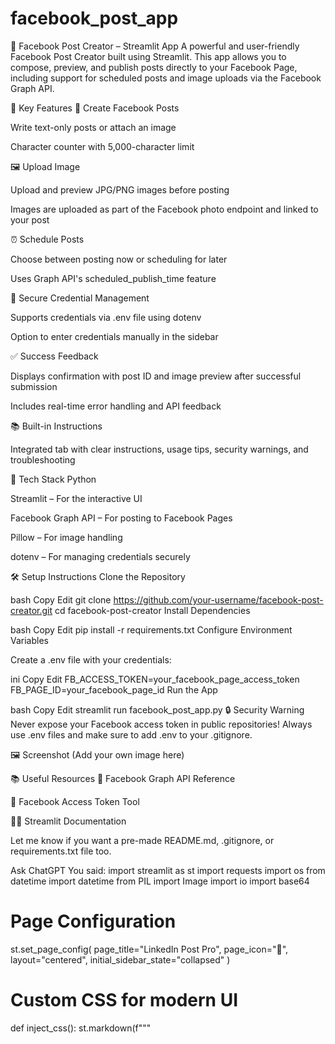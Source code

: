 # facebook_post_app
📱 Facebook Post Creator – Streamlit App
A powerful and user-friendly Facebook Post Creator built using Streamlit. This app allows you to compose, preview, and publish posts directly to your Facebook Page, including support for scheduled posts and image uploads via the Facebook Graph API.

🚀 Key Features
📝 Create Facebook Posts

Write text-only posts or attach an image

Character counter with 5,000-character limit

🖼 Upload Image

Upload and preview JPG/PNG images before posting

Images are uploaded as part of the Facebook photo endpoint and linked to your post

⏰ Schedule Posts

Choose between posting now or scheduling for later

Uses Graph API's scheduled_publish_time feature

🔐 Secure Credential Management

Supports credentials via .env file using dotenv

Option to enter credentials manually in the sidebar

✅ Success Feedback

Displays confirmation with post ID and image preview after successful submission

Includes real-time error handling and API feedback

📚 Built-in Instructions

Integrated tab with clear instructions, usage tips, security warnings, and troubleshooting

🧰 Tech Stack
Python

Streamlit – For the interactive UI

Facebook Graph API – For posting to Facebook Pages

Pillow – For image handling

dotenv – For managing credentials securely

🛠️ Setup Instructions
Clone the Repository

bash
Copy
Edit
git clone https://github.com/your-username/facebook-post-creator.git
cd facebook-post-creator
Install Dependencies

bash
Copy
Edit
pip install -r requirements.txt
Configure Environment Variables

Create a .env file with your credentials:

ini
Copy
Edit
FB_ACCESS_TOKEN=your_facebook_page_access_token
FB_PAGE_ID=your_facebook_page_id
Run the App

bash
Copy
Edit
streamlit run facebook_post_app.py
🔒 Security Warning
Never expose your Facebook access token in public repositories!
Always use .env files and make sure to add .env to your .gitignore.

🖼 Screenshot
(Add your own image here)

📚 Useful Resources
📘 Facebook Graph API Reference

🔧 Facebook Access Token Tool

🧑‍💻 Streamlit Documentation

Let me know if you want a pre-made README.md, .gitignore, or requirements.txt file too.









Ask ChatGPT
You said:
import streamlit as st
import requests
import os
from datetime import datetime
from PIL import Image
import io
import base64

# Page Configuration
st.set_page_config(
    page_title="LinkedIn Post Pro",
    page_icon="💼",
    layout="centered",
    initial_sidebar_state="collapsed"
)

# Custom CSS for modern UI
def inject_css():
    st.markdown(f"""
    <style>
        /* Main container */
        .main {{
            max-width: 800px;
            margin: 0 auto;
            padding: 1rem;
        }}
        
        /* Header styling */
        .header {{
            text-align: center;
            margin-bottom: 1.5rem;
        }}
        
        .header h1 {{
            color: #0a66c2;
            font-size: 2.2rem;
            margin-bottom: 0.5rem;
        }}
        
        /* Card styling */
        .card {{
            background: white;
            border-radius: 12px;
            padding: 2rem;
            box-shadow: 0 4px 20px rgba(0, 0, 0, 0.08);
            margin-bottom: 1.5rem;
        }}
        
        /* LinkedIn button */
        .linkedin-btn {{
            background-color: #0a66c2 !important;
            color: white !important;
            border-radius: 28px !important;
            padding: 0.7rem 1.5rem !important;
            font-weight: 600 !important;
            border: none !important;
            transition: all 0.3s ease;
            display: inline-flex !important;
            align-items: center;
            justify-content: center;
            gap: 8px;
        }}
        
        .linkedin-btn:hover {{
            background-color: #004182 !important;
            transform: translateY(-2px);
            box-shadow: 0 4px 12px rgba(10, 102, 194, 0.3);
        }}
        
        /* Text editor */
        .stTextArea textarea {{
            min-height: 180px !important;
            border-radius: 8px !important;
            padding: 16px !important;
            font-size: 1rem !important;
            border: 1px solid #ddd !important;
        }}
        
        /* Preview card */
        .preview-card {{
            border: 1px solid #e0e0e0;
            border-radius: 10px;
            padding: 1.5rem;
            margin-top: 1rem;
        }}
        
        /* Responsive adjustments */
        @media (max-width: 768px) {{
            .card {{
                padding: 1.5rem;
            }}
        }}
        
        /* Status messages */
        .success-box {{
            background-color: #e6f7ee;
            color: #0d6832;
            padding: 1rem;
            border-radius: 8px;
            margin: 1rem 0;
        }}
    </style>
    """, unsafe_allow_html=True)

# LinkedIn API Functions
def get_linkedin_auth_url():
    LINKEDIN_CLIENT_ID = os.getenv("LINKEDIN_CLIENT_ID", st.secrets.get("LINKEDIN_CLIENT_ID"))
    REDIRECT_URI = "http://localhost:8501/callback"  # Update for production
    SCOPE = "w_member_social,r_liteprofile"
    return f"https://www.linkedin.com/oauth/v2/authorization?response_type=code&client_id={LINKEDIN_CLIENT_ID}&redirect_uri={REDIRECT_URI}&scope={SCOPE}"

def exchange_code_for_token(code):
    LINKEDIN_CLIENT_ID = os.getenv("LINKEDIN_CLIENT_ID", st.secrets.get("LINKEDIN_CLIENT_ID"))
    LINKEDIN_CLIENT_SECRET = os.getenv("LINKEDIN_CLIENT_SECRET", st.secrets.get("LINKEDIN_CLIENT_SECRET"))
    REDIRECT_URI = "http://localhost:8501/callback"
    
    token_url = "https://www.linkedin.com/oauth/v2/accessToken"
    data = {
        "grant_type": "authorization_code",
        "code": code,
        "redirect_uri": REDIRECT_URI,
        "client_id": LINKEDIN_CLIENT_ID,
        "client_secret": LINKEDIN_CLIENT_SECRET
    }
    
    response = requests.post(token_url, data=data)
    if response.status_code == 200:
        return response.json().get("access_token")
    return None

def get_user_profile(access_token):
    headers = {"Authorization": f"Bearer {access_token}"}
    response = requests.get("https://api.linkedin.com/v2/me", headers=headers)
    if response.status_code == 200:
        return response.json()
    return None

def post_to_linkedin(access_token, content, image=None):
    # Prepare the post data
    post_data = {
        "author": f"urn:li:person:{st.session_state.user_id}",
        "lifecycleState": "PUBLISHED",
        "specificContent": {
            "com.linkedin.ugc.ShareContent": {
                "shareCommentary": {
                    "text": content
                },
                "shareMediaCategory": "NONE"
            }
        },
        "visibility": {
            "com.linkedin.ugc.MemberNetworkVisibility": "PUBLIC"
        }
    }
    
    # Handle image if provided
    if image:
        # Step 1: Register upload
        register_url = "https://api.linkedin.com/v2/assets?action=registerUpload"
        register_headers = {
            "Authorization": f"Bearer {access_token}",
            "Content-Type": "application/json"
        }
        register_data = {
            "registerUploadRequest": {
                "recipes": ["urn:li:digitalmediaRecipe:feedshare-image"],
                "owner": f"urn:li:person:{st.session_state.user_id}",
                "serviceRelationships": [{
                    "relationshipType": "OWNER",
                    "identifier": "urn:li:userGeneratedContent"
                }]
            }
        }
        
        register_response = requests.post(register_url, headers=register_headers, json=register_data)
        
        if register_response.status_code == 200:
            upload_url = register_response.json().get("value", {}).get("uploadMechanism", {}).get("com.linkedin.digitalmedia.uploading.MediaUploadHttpRequest", {}).get("uploadUrl")
            asset_urn = register_response.json().get("value", {}).get("asset")
            
            # Step 2: Upload image
            if upload_url and asset_urn:
                image_bytes = image.getvalue()
                upload_headers = {"Authorization": f"Bearer {access_token}"}
                upload_response = requests.put(upload_url, headers=upload_headers, data=image_bytes)
                
                if upload_response.status_code in [200, 201]:
                    # Update post data to include image
                    post_data["specificContent"]["com.linkedin.ugc.ShareContent"]["shareMediaCategory"] = "IMAGE"
                    post_data["specificContent"]["com.linkedin.ugc.ShareContent"]["media"] = [{
                        "status": "READY",
                        "description": {"text": "Image for LinkedIn post"},
                        "media": asset_urn,
                        "title": {"text": "Post Image"}
                    }]
    
    # Step 3: Create post
    post_url = "https://api.linkedin.com/v2/ugcPosts"
    post_headers = {
        "Authorization": f"Bearer {access_token}",
        "Content-Type": "application/json",
        "X-Restli-Protocol-Version": "2.0.0"
    }
    
    response = requests.post(post_url, headers=post_headers, json=post_data)
    return response

# UI Components
def display_header():
    st.markdown("""
    <div class="header">
        <h1>LinkedIn Post Pro</h1>
        <p>Create and publish directly to LinkedIn</p>
    </div>
    """, unsafe_allow_html=True)

def display_auth_section():
    if "access_token" not in st.session_state:
        auth_url = get_linkedin_auth_url()
        st.markdown(f"""
        <div class="card">
            <h3 style="text-align: center;">Connect Your LinkedIn Account</h3>
            <p style="text-align: center; margin-bottom: 1.5rem;">
                Authenticate to enable direct posting
            </p>
            <a href="{auth_url}" target="_self">
                <button class="linkedin-btn">
                    <svg xmlns="http://www.w3.org/2000/svg" viewBox="0 0 24 24" width="20" height="20" fill="white">
                        <path d="M20.5 2h-17A1.5 1.5 0 002 3.5v17A1.5 1.5 0 003.5 22h17a1.5 1.5 0 001.5-1.5v-17A1.5 1.5 0 0020.5 2zM8 19H5v-9h3zM6.5 8.25A1.75 1.75 0 118.3 6.5a1.78 1.78 0 01-1.8 1.75zM19 19h-3v-4.74c0-1.42-.6-1.93-1.38-1.93A1.74 1.74 0 0013 14.19V19h-3v-9h2.9v1.3a3.11 3.11 0 012.7-1.4c1.55 0 3.36.86 3.36 3.66z"/>
                    </svg>
                    Connect with LinkedIn
                </button>
            </a>
        </div>
        """, unsafe_allow_html=True)
        return False
    return True

def display_post_form():
    with st.form("post_form", clear_on_submit=True):
        st.subheader("Create New Post")
        
        # Post content
        content = st.text_area(
            "Post Content",
            placeholder="Share your thoughts...\n\nUse hashtags to increase visibility: #LinkedIn #Professional",
            height=200,
            help="Tip: Keep between 300-1000 characters for best engagement"
        )
        
        # Post options
        col1, col2 = st.columns(2)
        with col1:
            st.checkbox("Add trending hashtags", value=True)
            st.checkbox("Tag connections", value=False)
        with col2:
            schedule = st.checkbox("Schedule post")
            if schedule:
                st.date_input("Date")
                st.time_input("Time")
        
        # Image upload
        image = st.file_uploader(
            "Add image (optional)",
            type=["png", "jpg", "jpeg"],
            accept_multiple_files=False
        )
        
        # Submit buttons
        col1, col2 = st.columns([1, 1])
        with col1:
            if st.form_submit_button("Preview"):
                display_post_preview(content, image)
        with col2:
            if st.form_submit_button("Publish Now", type="primary"):
                if content:
                    return content, image
                else:
                    st.warning("Please enter post content")
    return None, None

def display_post_preview(content, image):
    st.subheader("Post Preview")
    with st.container():
        st.markdown("""
        <div class="preview-card">
            <div style="display: flex; align-items: center; margin-bottom: 1rem;">
                <img src="https://via.placeholder.com/50" style="border-radius: 50%; margin-right: 1rem;">
                <div>
                    <strong>{name}</strong><br>
                    <span style="color: #666;">{headline}</span>
                </div>
            </div>
            <p>{content}</p>
            {image}
            <div style="display: flex; margin-top: 1rem; color: #666;">
                <span style="margin-right: 1rem;">👍 Like</span>
                <span style="margin-right: 1rem;">💬 Comment</span>
                <span>🔗 Share</span>
            </div>
        </div>
        """.format(
            name=st.session_state.get("user_name", "Your Name"),
            headline=st.session_state.get("user_headline", "Your Headline"),
            content=content or "Your post content will appear here",
            image=f'<img src="data:image/png;base64,{base64.b64encode(image.getvalue()).decode()}" style="width: 100%; border-radius: 8px; margin: 1rem 0;">' if image else ""
        ), unsafe_allow_html=True)

def display_user_profile():
    if "user_info" in st.session_state:
        user = st.session_state.user_info
        st.sidebar.markdown(f"""
        <div style="text-align: center; margin-bottom: 1.5rem;">
            <img src="https://via.placeholder.com/80" style="border-radius: 50%; margin-bottom: 0.5rem;">
            <h4>{user.get('localizedFirstName', '')} {user.get('localizedLastName', '')}</h4>
            <p style="color: #666;">{user.get('localizedHeadline', '')}</p>
        </div>
        """, unsafe_allow_html=True)

# Main App
def main():
    inject_css()
    display_header()
    
    # Handle LinkedIn callback
    if "code" in st.experimental_get_query_params():
        code = st.experimental_get_query_params()["code"][0]
        access_token = exchange_code_for_token(code)
        if access_token:
            st.session_state.access_token = access_token
            user_profile = get_user_profile(access_token)
            if user_profile:
                st.session_state.user_info = user_profile
                st.session_state.user_id = user_profile.get("id")
                st.session_state.user_name = f"{user_profile.get('localizedFirstName', '')} {user_profile.get('localizedLastName', '')}"
                st.session_state.user_headline = user_profile.get("localizedHeadline", "")
            st.experimental_set_query_params()
            st.experimental_rerun()
    
    # Check authentication
    if display_auth_section():
        # User is authenticated
        display_user_profile()
        
        # Post creation
        content, image = display_post_form()
        
        # Handle post submission
        if content and st.session_state.get("access_token"):
            with st.spinner("Publishing to LinkedIn..."):
                response = post_to_linkedin(st.session_state.access_token, content, image)
                
                if response.status_code == 201:
                    st.markdown("""
                    <div class="success-box">
                        <h4>✅ Post Published Successfully!</h4>
                        <p>Your post is now live on LinkedIn.</p>
                    </div>
                    """, unsafe_allow_html=True)
                    st.balloons()
                else:
                    st.error(f"Failed to publish post. Error: {response.status_code} - {response.text}")

if __name__ == "__main__":
    main()


ChatGPT said:
Here's a professional GitHub README.md description for your LinkedIn Post Pro project based on the code you provided:

💼 LinkedIn Post Pro
A modern, secure, and visually sleek Streamlit web app that allows users to compose, preview, and publish posts directly to their LinkedIn profiles via the LinkedIn API. Supports OAuth login, optional image uploads, scheduling UI, and live post previews.

🚀 Features
🔐 OAuth 2.0 Login

Secure authentication via LinkedIn

Automatically fetches user ID and profile info

📝 Create Rich Posts

Write LinkedIn posts with or without images

Add hashtags, tag connections (UI-only), and preview content before posting

🖼 Image Upload

Upload JPEG/PNG images (LinkedIn UGC image handling supported)

📆 Schedule Options (UI)

Schedule section included for future enhancement

🎨 Modern UI

Styled with custom CSS for a native LinkedIn feel

Post previews replicate the LinkedIn feed look

📢 Live Feedback

Spinner, toast messages, balloons, and error handling

Visual success card with publishing confirmation

📸 Preview

(Add your own screenshot of the app here)

🛠️ Tech Stack
Python

Streamlit

LinkedIn API (UGC Posts & Media Upload)

PIL (Pillow) for image handling

requests, base64, dotenv (for secure API use)

⚙️ Setup & Run Locally
1. Clone the Repository
bash
Copy
Edit
git clone https://github.com/yourusername/linkedin-post-pro.git
cd linkedin-post-pro
2. Install Dependencies
bash
Copy
Edit
pip install -r requirements.txt
3. Set Up LinkedIn App
Visit LinkedIn Developer Portal

Create an app and note:

Client ID

Client Secret

Add OAuth Redirect URI as http://localhost:8501/callback

Add required permissions: r_liteprofile, w_member_social

4. Create a .env file
ini
Copy
Edit
LINKEDIN_CLIENT_ID=your_client_id
LINKEDIN_CLIENT_SECRET=your_client_secret
💡 Alternatively, use Streamlit’s st.secrets for cloud deployments.

5. Run the App
bash
Copy
Edit
streamlit run linkedin_post_pro.py
🔒 Security Tips
Never expose credentials in public repos

Use .env or st.secrets and add .env to .gitignore

📚 Resources
📘 LinkedIn API Docs

🔧 LinkedIn Auth Guide

🌐 Streamlit Docs

🧠 Future Enhancements
⏰ Full post scheduling support via LinkedIn's API (when enabled)

🏷 Tagging users dynamically

🌍 Multi-account support

🔄 Draft saving and history


